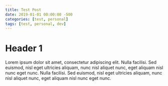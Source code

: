 ```yaml
---
title: Test Post
date: 2019-01-01 00:00:00 -500
categories: [test, personal]
tags: [test, personal, dev]
---
```


# Header 1

Lorem ipsum dolor sit amet, consectetur adipiscing elit. Nulla facilisi. Sed euismod, nisl eget ultricies aliquam, nunc nisl aliquet nunc, eget aliquam nisl nunc eget nunc. Nulla facilisi. Sed euismod, nisl eget ultricies aliquam, nunc nisl aliquet nunc, eget aliquam nisl nunc eget nunc.
